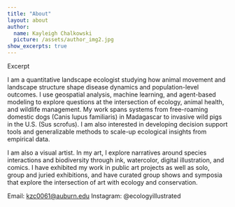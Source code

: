 ```yaml
---
title: "About"
layout: about
author:
  name: Kayleigh Chalkowski
  picture: /assets/author_img2.jpg
show_excerpts: true
---
```


Excerpt

I am a quantitative landscape ecologist studying how animal movement and landscape structure shape disease dynamics and population-level outcomes. I use geospatial analysis, machine learning, and agent-based modeling to explore questions at the intersection of ecology, animal health, and wildlife management. My work spans systems from free-roaming domestic dogs (Canis lupus familiaris) in Madagascar to invasive wild pigs in the U.S. (Sus scrofus). I am also interested in developing decision support tools and generalizable methods to scale-up ecological insights from empirical data.    
<!--more-->
I am also a visual artist. In my art, I explore narratives around species interactions and biodiversity through ink, watercolor, digital illustration, and comics. I have exhibited my work in public art projects as well as solo, group and juried exhibitions, and have curated group shows and symposia that explore the intersection of art with ecology and conservation. 

Email: kzc0061@auburn.edu
Instagram: @ecologyillustrated

